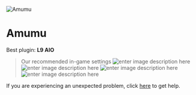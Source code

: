  ![Amumu]()
# Amumu

 Best plugin: **L9 AIO**
 


> Our recommended in-game settings
![enter image description here](https://cdn.discordapp.com/attachments/1002870356782104626/1002873908296437821/unknown.png)
![enter image description here](https://cdn.discordapp.com/attachments/1002870356782104626/1002873912553656400/unknown.png)
![enter image description here](https://cdn.discordapp.com/attachments/1002870356782104626/1002873917326753832/unknown.png)
![enter image description here](https://cdn.discordapp.com/attachments/1002870356782104626/1002873921634312242/unknown.png)

If you are experiencing an unexpected problem, click [here](https://github.com/y1n/BGX.Support/tree/main/%F0%9F%87%AC%F0%9F%87%A7%20English) to get help.
